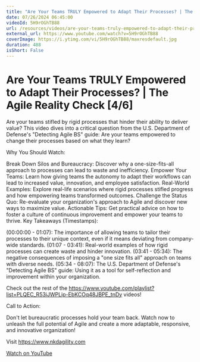 ```yaml
---
title: "Are Your Teams TRULY Empowered to Adapt Their Processes? | The Agile Reality Check [4/6]"
date: 07/26/2024 06:45:00
videoId: 5H9rOGhTB88
url: /resources/videos/are-your-teams-truly-empowered-to-adapt-their-processes----the-agile-reality-check-[4-6]
external_url: https://www.youtube.com/watch?v=5H9rOGhTB88
coverImage: https://i.ytimg.com/vi/5H9rOGhTB88/maxresdefault.jpg
duration: 488
isShort: False
---
```


# Are Your Teams TRULY Empowered to Adapt Their Processes? | The Agile Reality Check [4/6]

Are your teams stifled by rigid processes that hinder their ability to deliver value? This video dives into a critical question from the U.S. Department of Defense's "Detecting Agile BS" guide: Are your teams empowered to change their processes based on what they learn?


Why You Should Watch:

Break Down Silos and Bureaucracy: Discover why a one-size-fits-all approach to processes can lead to waste and inefficiency.
Empower Your Teams: Learn how giving teams the autonomy to adapt their workflows can lead to increased value, innovation, and employee satisfaction.
Real-World Examples: Explore real-life scenarios where rigid processes stifled progress and how empowering teams transformed outcomes.
Challenge the Status Quo: Re-evaluate your organization's approach to Agile and discover new ways to maximize value.
Actionable Tips: Get practical advice on how to foster a culture of continuous improvement and empower your teams to thrive.
Key Takeaways (Timestamps):

(00:00:00 - 01:07): The importance of allowing teams to tailor their processes to their unique context, even if it means deviating from company-wide standards.
(01:07 - 03:41): Real-world examples of how rigid processes can create waste and hinder innovation.
(03:41 - 05:34): The negative consequences of imposing a "one size fits all" approach on teams with diverse needs.
(05:34 - 08:07): The U.S. Department of Defense's "Detecting Agile BS" guide: Using it as a tool for self-reflection and improvement within your organization.

Check out the rest of the https://www.youtube.com/playlist?list=PLQEC_R53iJWPLip-EbKCOq48JBPE_tnDy videos!

Call to Action:

Don't let bureaucratic processes hold your team back. Watch now to unleash the full potential of Agile and create a more adaptable, responsive, and innovative organization!

Visit https://www.nkdagility.com

[Watch on YouTube](https://www.youtube.com/watch?v=5H9rOGhTB88)
